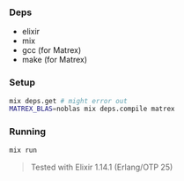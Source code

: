 ### Deps

- elixir
- mix
- gcc (for Matrex)
- make (for Matrex)

### Setup

```sh
mix deps.get # might error out
MATREX_BLAS=noblas mix deps.compile matrex 
```

### Running

```sh
mix run
```

> Tested with Elixir 1.14.1 (Erlang/OTP 25)
